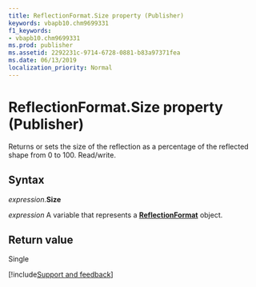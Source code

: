 ```yaml
---
title: ReflectionFormat.Size property (Publisher)
keywords: vbapb10.chm9699331
f1_keywords:
- vbapb10.chm9699331
ms.prod: publisher
ms.assetid: 2292231c-9714-6728-0881-b83a97371fea
ms.date: 06/13/2019
localization_priority: Normal
---
```



# ReflectionFormat.Size property (Publisher)

Returns or sets the size of the reflection as a percentage of the reflected shape from 0 to 100. Read/write.


## Syntax

_expression_.**Size**

_expression_ A variable that represents a **[ReflectionFormat](Publisher.ReflectionFormat.md)** object.


## Return value

Single


[!include[Support and feedback](~/includes/feedback-boilerplate.md)]